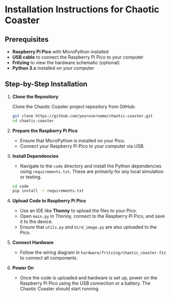 # Installation Instructions for Chaotic Coaster

## Prerequisites

- **Raspberry Pi Pico** with MicroPython installed
- **USB cable** to connect the Raspberry Pi Pico to your computer
- **Fritzing** to view the hardware schematic (optional)
- **Python 3.x** installed on your computer

## Step-by-Step Installation

1. **Clone the Repository**
   
   Clone the Chaotic Coaster project repository from GitHub:
   
   ```sh
   git clone https://github.com/yourusername/chaotic-coaster.git
   cd chaotic-coaster
   ```

2. **Prepare the Raspberry Pi Pico**

   - Ensure that MicroPython is installed on your Pico.
   - Connect your Raspberry Pi Pico to your computer via USB.

3. **Install Dependencies**

   - Navigate to the `code` directory and install the Python dependencies using `requirements.txt`. These are primarily for any local simulation or testing.
   
   ```sh
   cd code
   pip install -r requirements.txt
   ```

4. **Upload Code to Raspberry Pi Pico**

   - Use an IDE like **Thonny** to upload the files to your Pico.
   - Open `main.py` in Thonny, connect to the Raspberry Pi Pico, and save it to the device.
   - Ensure that `utils.py` and `bird_image.py` are also uploaded to the Pico.

5. **Connect Hardware**

   - Follow the wiring diagram in `hardware/fritzing/chaotic_coaster.fzz` to connect all components.

6. **Power On**

   - Once the code is uploaded and hardware is set up, power on the Raspberry Pi Pico using the USB connection or a battery. The Chaotic Coaster should start running.
